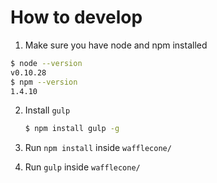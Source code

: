 # How to develop
1. Make sure you have node and npm installed
```sh
$ node --version
v0.10.28
$ npm --version
1.4.10
```
2. Install `gulp`
   ```sh
   $ npm install gulp -g
   ```

3. Run `npm install` inside `wafflecone/`

4. Run `gulp` inside `wafflecone/`
